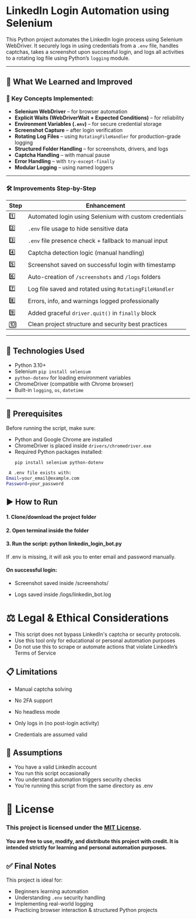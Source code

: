 # LinkedIn Login Automation using Selenium

This Python project automates the LinkedIn login process using Selenium WebDriver. It securely logs in using credentials from a `.env` file, handles captchas, takes a screenshot upon successful login, and logs all activities to a rotating log file using Python’s `logging` module.

---

## 🚀 What We Learned and Improved

### 🔑 Key Concepts Implemented:
- **Selenium WebDriver** – for browser automation
- **Explicit Waits (WebDriverWait + Expected Conditions)** – for reliability
- **Environment Variables (`.env`)** – for secure credential storage
- **Screenshot Capture** – after login verification
- **Rotating Log Files** – using `RotatingFileHandler` for production-grade logging
- **Structured Folder Handling** – for screenshots, drivers, and logs
- **Captcha Handling** – with manual pause
- **Error Handling** – with `try-except-finally`
- **Modular Logging** – using named loggers

---

### 🛠 Improvements Step-by-Step

| Step | Enhancement |
|------|-------------|
| 1️⃣ | Automated login using Selenium with custom credentials |
| 2️⃣ | `.env` file usage to hide sensitive data |
| 3️⃣ | `.env` file presence check + fallback to manual input |
| 4️⃣ | Captcha detection logic (manual handling) |
| 5️⃣ | Screenshot saved on successful login with timestamp |
| 6️⃣ | Auto-creation of `/screenshots` and `/logs` folders |
| 7️⃣ | Log file saved and rotated using `RotatingFileHandler` |
| 8️⃣ | Errors, info, and warnings logged professionally |
| 9️⃣ | Added graceful `driver.quit()` in `finally` block |
| 🔟 | Clean project structure and security best practices |

---

## 🧰 Technologies Used

- Python 3.10+
- Selenium `pip install selenium`
- `python-dotenv` for loading environment variables
- ChromeDriver (compatible with Chrome browser)
- Built-in `logging`, `os`, `datetime`

---

## 🧪 Prerequisites

Before running the script, make sure:

- Python and Google Chrome are installed
- ChromeDriver is placed inside `drivers/chromedriver.exe`
- Required Python packages installed:
  ```bash
  pip install selenium python-dotenv

```bash
 A .env file exists with:
Email=your_email@example.com
Password=your_password
```

## ▶️ How to Run
 #### 1. Clone/download the project folder

#### 2. Open terminal inside the folder


#### 3. Run the script: python linkedin_login_bot.py
If .env is missing, it will ask you to enter email and password manually.
#### On successful login:

- Screenshot saved inside /screenshots/

- Logs saved inside /logs/linkedin_bot.log

# ⚖️ Legal & Ethical Considerations

-  This script does not bypass LinkedIn's captcha or security protocols.
- Use this tool only for educational or personal automation purposes
- Do not use this to scrape or automate actions that violate LinkedIn’s Terms of Service

## 📋 Limitations
- Manual captcha solving

- No 2FA support

- No headless mode

- Only logs in (no post-login activity)

- Credentials are assumed valid

## 🤝 Assumptions
- You have a valid LinkedIn account
- You run this script occasionally
- You understand automation triggers security checks
- You’re running this script from the same directory as .env

# 📄 License
### This project is licensed under the [MIT License](./LICENSE).
#### You are free to use, modify, and distribute this project with credit. It is intended strictly for learning and personal automation purposes.

## ✅ Final Notes

This project is ideal for:
- Beginners learning automation
- Understanding `.env` security handling
- Implementing real-world logging
- Practicing browser interaction & structured Python projects
